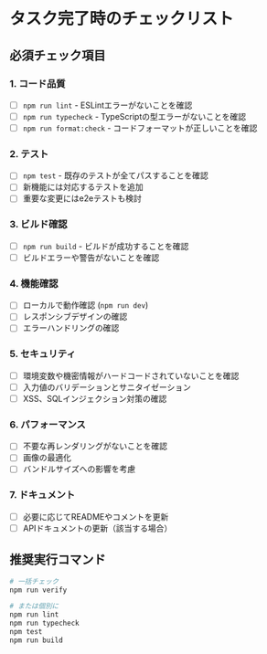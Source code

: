 # タスク完了時のチェックリスト

## 必須チェック項目

### 1. コード品質
- [ ] `npm run lint` - ESLintエラーがないことを確認
- [ ] `npm run typecheck` - TypeScriptの型エラーがないことを確認
- [ ] `npm run format:check` - コードフォーマットが正しいことを確認

### 2. テスト
- [ ] `npm test` - 既存のテストが全てパスすることを確認
- [ ] 新機能には対応するテストを追加
- [ ] 重要な変更にはe2eテストも検討

### 3. ビルド確認
- [ ] `npm run build` - ビルドが成功することを確認
- [ ] ビルドエラーや警告がないことを確認

### 4. 機能確認
- [ ] ローカルで動作確認 (`npm run dev`)
- [ ] レスポンシブデザインの確認
- [ ] エラーハンドリングの確認

### 5. セキュリティ
- [ ] 環境変数や機密情報がハードコードされていないことを確認
- [ ] 入力値のバリデーションとサニタイゼーション
- [ ] XSS、SQLインジェクション対策の確認

### 6. パフォーマンス
- [ ] 不要な再レンダリングがないことを確認
- [ ] 画像の最適化
- [ ] バンドルサイズへの影響を考慮

### 7. ドキュメント
- [ ] 必要に応じてREADMEやコメントを更新
- [ ] APIドキュメントの更新（該当する場合）

## 推奨実行コマンド
```bash
# 一括チェック
npm run verify

# または個別に
npm run lint
npm run typecheck
npm test
npm run build
```